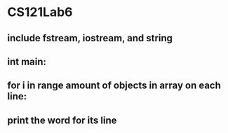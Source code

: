 # CS121Lab6

## include fstream, iostream, and string

## int main:
##  for i in range amount of objects in array on each line:
##   print the word for its line
